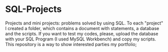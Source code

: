 # SQL-Projects
Projects and mini projects: problems solved by using SQL.
To each "project" I created a folder, which contains a document with statements, a database and the scripts.
If you want to test my codes, please, upload the database with your SQL Program (I used MySQL Workbench) and copy my scripts.
This repository is a way to show interested parties my portfolio;
